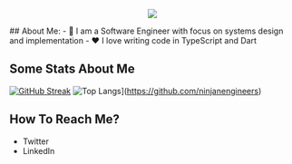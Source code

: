 <p align="center">
  <img src="https://readme-typing-svg.herokuapp.com?center=true&vCenter=true&lines=Hello%2C+there!" />
</p>
## About Me:
- 🏦 I am a Software Engineer with focus on systems design and implementation
- ❤️ I love writing code in TypeScript and Dart


## Some Stats About Me
[![GitHub Streak](https://github-readme-streak-stats.herokuapp.com/?user=ninjaengineers&theme=dark)](https://github.com/ninjaengineers)
![Top Langs](https://github-readme-stats.vercel.app/api/top-langs/?username=ninjaengineers&layout=compact&text_color=daf7dc&bg_color=151515&hide=css,html,php)](https://github.com/ninjanengineers)

## How To Reach Me?
- Twitter
- LinkedIn